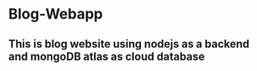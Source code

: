 # Blog-Webapp
## This is blog website using  nodejs as a backend and mongoDB atlas as cloud database
